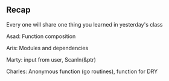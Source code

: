 ## Recap
Every one will share one thing you learned in yesterday's class

Asad: Function composition

Aris: Modules and dependencies

Marty: input from user, Scanln(&ptr)

Charles: Anonymous function (go routines), function for DRY